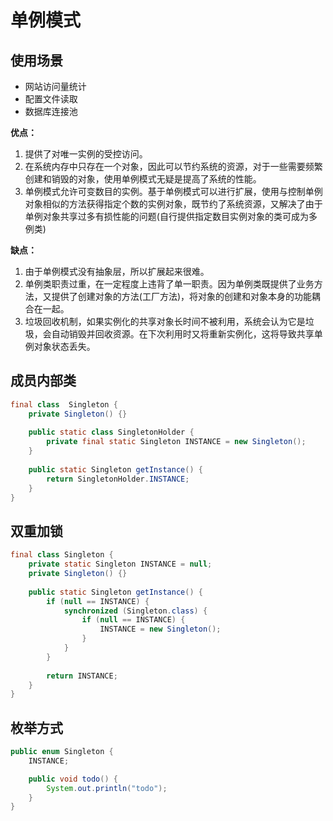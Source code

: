 # 单例模式

## 使用场景

- 网站访问量统计
- 配置文件读取
- 数据库连接池

**优点：** 
1. 提供了对唯一实例的受控访问。 
2. 在系统内存中只存在一个对象，因此可以节约系统的资源，对于一些需要频繁创建和销毁的对象，使用单例模式无疑是提高了系统的性能。 
3. 单例模式允许可变数目的实例。基于单例模式可以进行扩展，使用与控制单例对象相似的方法获得指定个数的实例对象，既节约了系统资源，又解决了由于单例对象共享过多有损性能的问题(自行提供指定数目实例对象的类可成为多例类) 

**缺点：**
1. 由于单例模式没有抽象层，所以扩展起来很难。 
2. 单例类职责过重，在一定程度上违背了单一职责。因为单例类既提供了业务方法，又提供了创建对象的方法(工厂方法)，将对象的创建和对象本身的功能耦合在一起。 
3. 垃圾回收机制，如果实例化的共享对象长时间不被利用，系统会认为它是垃圾，会自动销毁并回收资源。在下次利用时又将重新实例化，这将导致共享单例对象状态丢失。

## 成员内部类

```java
final class  Singleton {
    private Singleton() {}
    
    public static class SingletonHolder {
        private final static Singleton INSTANCE = new Singleton();
    }
    
    public static Singleton getInstance() {
        return SingletonHolder.INSTANCE;
    }
}
```

## 双重加锁

```java
final class Singleton {
    private static Singleton INSTANCE = null;
    private Singleton() {}
    
    public static Singleton getInstance() {
        if (null == INSTANCE) {
            synchronized (Singleton.class) {
                if (null == INSTANCE) {
                    INSTANCE = new Singleton();
                }
            }
        }
        
        return INSTANCE;
    }
}
```

## 枚举方式
```java
public enum Singleton {
    INSTANCE;

    public void todo() {
        System.out.println("todo");
    }
}
```